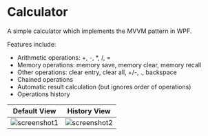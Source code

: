 # Calculator
A simple calculator which implements the MVVM pattern in WPF.

Features include:
- Arithmetic operations: +, -, *, /, =
- Memory operations: memory save, memory clear, memory recall
- Other operations: clear entry, clear all, +/-, ., backspace
- Chained operations
- Automatic result calculation (but ignores order of operations) 
- Operations history

Default View          |  History View
:-------------------------:|:-------------------------:
![screenshot1](https://user-images.githubusercontent.com/28824564/42819262-520635c6-89d3-11e8-9e0b-7465d8f89712.PNG)  |  ![screenshot2](https://user-images.githubusercontent.com/40670706/42698885-8bb66102-8702-11e8-8bcc-bed9bd50f6cd.JPG)
